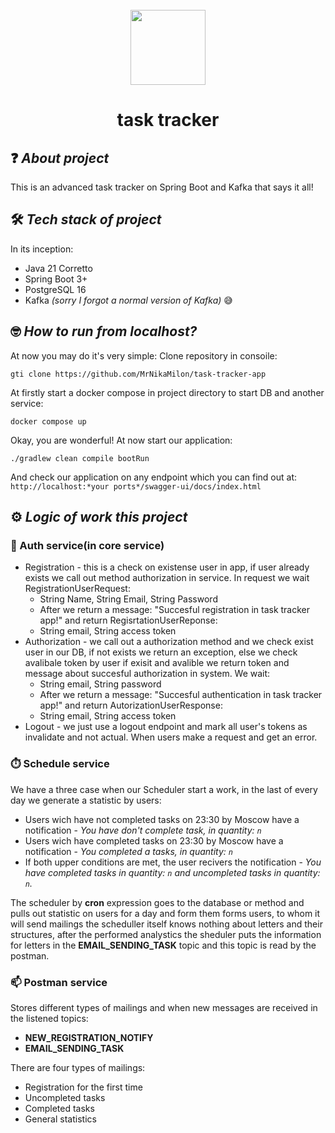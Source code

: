 <div align="center">
  <br>
  <img src="tracker-logo.svg" alt="", width="120">
  <h1>task tracker</h1>
</div>

## ❓ *About project*
This is an advanced task tracker on Spring Boot and Kafka that says it all!

## 🛠 *Tech stack of project*
In its inception: 
* Java 21 Corretto
* Spring Boot 3+
* PostgreSQL 16
* Kafka *(sorry I forgot a normal version of Kafka)* 😅

## 🤓 *How to run from localhost?*
At now you may do it's very simple:
Clone repository in consoile:
```
gti clone https://github.com/MrNikaMilon/task-tracker-app
```

At firstly start a docker compose in project directory to start DB and another service:
```
docker compose up
```

Okay, you are wonderful! At now start our application:
```
./gradlew clean compile bootRun
```

And check our application on any endpoint which you can find out at: `http://localhost:*your ports*/swagger-ui/docs/index.html`

## ⚙️ *Logic of work this project*
### 🔐 Auth service(in core service)
* Registration - this is a check on existense user in app, if user already exists we call out method authorization in service. In request we wait RegistrationUserRequest:
   * String Name, String Email, String Password
   * After we return a message: "Succesful registration in task tracker app!" and return RegisrtationUserReponse:
   * String email, String access token   
* Authorization - we call out a authorization method and we check exist user in our DB, if not exists we return an exception, else we check avalibale token by user if exisit and avalible we return token and message about succesful authorization in system. We wait:
   * String email, String password
   * After we return a message: "Succesful authentication in task tracker app!" and return AutorizationUserResponse:
   * String email, String access token  
* Logout - we just use a logout endpoint and mark all user's tokens as invalidate and not actual. When users make a request and get an error. 

  
### ⏱️ Schedule service
We have a three case when our Scheduler start a work, in the last of every day we generate a statistic by users:
* Users wich have not completed tasks on 23:30 by Moscow have a notification - *You have don't complete task, in quantity: `n`*
* Users wich have completed tasks on 23:30 by Moscow have a notification - *You completed a tasks, in quantity: `n`*
* If both upper conditions are met, the user recivers the notification - *You have completed tasks in quantity: `n` and uncompleted tasks in quantity: `n`.*

The scheduler by **cron** expression goes to the database or method and pulls out statistic on users for a day and form them forms users, to whom it will send mailings the scheduller itself knows nothing about letters and their structures, after the performed analystics the sheduler puts the information for letters in the **EMAIL_SENDING_TASK** topic and this topic is read by the postman. 


### 📫 Postman service
Stores different types of mailings and when new messages are received in the listened topics:
* **NEW_REGISTRATION_NOTIFY**
*	**EMAIL_SENDING_TASK**

There are four types of mailings:
* Registration for the first time
* Uncompleted tasks
* Completed tasks
* General statistics
